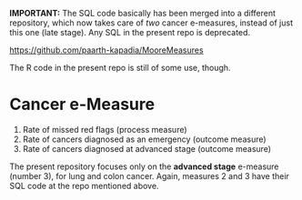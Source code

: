 **IMPORTANT:** The SQL code basically has been merged into a different repository, which now takes care of *two* cancer e-measures, instead of just this one (late stage). Any SQL in the present repo is deprecated.

https://github.com/paarth-kapadia/MooreMeasures

The R code in the present repo is still of some use, though.

Cancer e-Measure
========

1. Rate of missed red flags (process measure)
2. Rate of cancers diagnosed as an emergency (outcome measure)
3. Rate of cancers diagnosed at advanced stage (outcome measure)

The present repository focuses only on the **advanced stage** e-measure (number 3), for lung and colon cancer. Again, measures 2 and 3 have their SQL code at the repo mentioned above.
